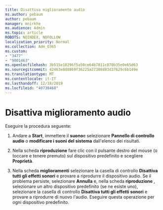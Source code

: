 ```yaml
---
title: Disattiva miglioramento audio
ms.author: pebaum
author: pebaum
manager: mnirkhe
ms.audience: Admin
ms.topic: article
ROBOTS: NOINDEX, NOFOLLOW
localization_priority: Normal
ms.collection: Adm_O365
ms.custom:
- "3477"
- "9001463"
ms.openlocfilehash: 3b515e18296f5a50ce64b7811c870b35e0e65d63
ms.sourcegitcommit: 42463e8d8869f36225a27388d83d37629c6b149e
ms.translationtype: MT
ms.contentlocale: it-IT
ms.lasthandoff: 12/18/2019
ms.locfileid: "40738468"
---
```

# <a name="turn-off-audio-enhancement"></a>Disattiva miglioramento audio

Eseguire la procedura seguente:

1. Andare a **Start**, immettere il **suono**e selezionare **Pannello di controllo audio** o **modificare i suoni del sistema** dall'elenco dei risultati.

2. Nella scheda **riproduzione** fare clic con il pulsante destro del mouse (o toccare e tenere premuto) sul dispositivo predefinito e scegliere **Proprietà**.

3. Nella scheda **miglioramenti** selezionare la casella di controllo **Disattiva tutti gli effetti sonori** e provare a riprodurre il dispositivo audio. Se il problema persiste, selezionare **Annulla** e, nella scheda **riproduzione** , selezionare un altro dispositivo predefinito (se ne esiste uno), selezionare la casella di controllo **Disattiva tutti gli effetti sonori** e provare a riprodurre di nuovo l'audio. Eseguire questa operazione per ogni dispositivo predefinito.
